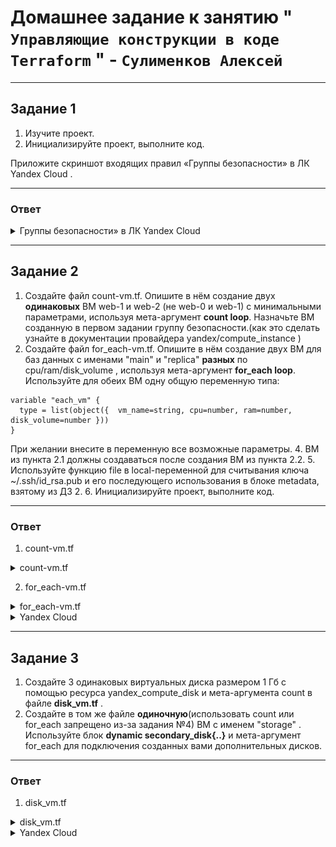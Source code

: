 # Домашнее задание к занятию " `Управляющие конструкции в коде Terraform` " - `Сулименков Алексей`

---

## Задание 1

1. Изучите проект.
2. Инициализируйте проект, выполните код.

Приложите скриншот входящих правил «Группы безопасности» в ЛК Yandex Cloud .

---

### Ответ

<details> <summary>Группы безопасности» в ЛК Yandex Cloud</summary>

![task1](https://github.com/biparasite/TER-HW03/blob/main/task_1.1.png "task1")

 </details>

---

## Задание 2

1. Создайте файл count-vm.tf. Опишите в нём создание двух **одинаковых** ВМ web-1 и web-2 (не web-0 и web-1) с минимальными параметрами, используя мета-аргумент **count loop**. Назначьте ВМ созданную в первом задании группу безопасности.(как это сделать узнайте в документации провайдера yandex/compute_instance )
2. Создайте файл for_each-vm.tf. Опишите в нём создание двух ВМ для баз данных с именами "main" и "replica" **разных** по cpu/ram/disk_volume , используя мета-аргумент **for_each loop**. Используйте для обеих ВМ одну общую переменную типа:

```
variable "each_vm" {
  type = list(object({  vm_name=string, cpu=number, ram=number, disk_volume=number }))
}
```

При желании внесите в переменную все возможные параметры. 4. ВМ из пункта 2.1 должны создаваться после создания ВМ из пункта 2.2. 5. Используйте функцию file в local-переменной для считывания ключа ~/.ssh/id_rsa.pub и его последующего использования в блоке metadata, взятому из ДЗ 2. 6. Инициализируйте проект, выполните код.

---

### Ответ

1. count-vm.tf

<details> <summary>count-vm.tf</summary>

```bash
resource "yandex_compute_instance" "web_servers" {
  count = 2

  name        = "web-${count.index + 1}"
  platform_id = var.vm_web_platform
  zone        = var.default_zone
  resources {
    cores         = var.vms_resources.web.cores
    memory        = var.vms_resources.web.memory
    core_fraction = var.vms_resources.web.core_fraction
  }
  boot_disk {
    initialize_params {
      image_id = data.yandex_compute_image.ubuntu.image_id
    }
  }
  scheduling_policy {
    preemptible = true
  }
  network_interface {
    subnet_id = yandex_vpc_subnet.develop.id
    nat       = true
    security_group_ids = [yandex_vpc_security_group.example.id]
  }

  metadata = var.metadata

}

```

</details>

2. for_each-vm.tf

<details> <summary>for_each-vm.tf</summary>

```bash
resource "yandex_compute_instance" "db_vms" {
  for_each = { for item in var.each_vm : item.vm_name => item }

  name                  = each.key
  zone                  = var.default_zone
  platform_id           = var.vm_web_platform

  resources {
    cores                = each.value.cpu
    memory               = each.value.ram
    core_fraction = var.vms_resources.web.core_fraction
  }

  boot_disk {
    initialize_params {
      image_id = data.yandex_compute_image.ubuntu.image_id
      size     = each.value.disk_volume
    }
  }

  network_interface {
    subnet_id = yandex_vpc_subnet.develop.id
    nat       = true
    security_group_ids = [yandex_vpc_security_group.example.id]
  }

  scheduling_policy {
    preemptible = true
  }

  metadata = var.metadata

}

```

</details>

<details> <summary>Yandex Cloud</summary>

![task2](https://github.com/biparasite/TER-HW03/blob/main/task_2.1.png "task2")

</details>

---

## Задание 3

1. Создайте 3 одинаковых виртуальных диска размером 1 Гб с помощью ресурса yandex_compute_disk и мета-аргумента count в файле **disk_vm.tf** .
2. Создайте в том же файле **одиночную**(использовать count или for_each запрещено из-за задания №4) ВМ c именем "storage" . Используйте блок **dynamic secondary_disk{..}** и мета-аргумент for_each для подключения созданных вами дополнительных дисков.

---

### Ответ

1. disk_vm.tf

<details> <summary>disk_vm.tf</summary>

```bash
resource "yandex_compute_disk" "storage_disk" {
  count = var.hdd_count

  name  = "storage-disk-${count.index + 1}"
  size  = var.hdd_size
  type  = var.storage_type # Тип диска
  zone  = var.default_zone
}

resource "yandex_compute_instance" "storage" {
  name        = "storage"
  platform_id = var.vm_web_platform
  zone        = var.default_zone

  resources {
    cores         = var.vms_resources.web.cores
    memory        = var.vms_resources.web.memory
    core_fraction = var.vms_resources.web.core_fraction
  }
  boot_disk {
    initialize_params {
      image_id = data.yandex_compute_image.ubuntu.image_id
    }
  }

  dynamic "secondary_disk" {
    for_each = yandex_compute_disk.storage_disk
    content {
      disk_id = secondary_disk.value.id
    }
  }

  scheduling_policy {
    preemptible = true
  }
  network_interface {
    subnet_id = yandex_vpc_subnet.develop.id
    nat       = true
    security_group_ids = [yandex_vpc_security_group.example.id]
  }

  metadata = var.metadata

}
```

</details>

<details> <summary>Yandex Cloud</summary>

![task3](https://github.com/biparasite/TER-HW03/blob/main/task_3.1.png "task3")

</details>

